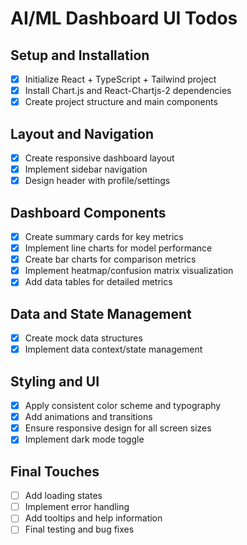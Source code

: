 # AI/ML Dashboard UI Todos

## Setup and Installation
- [x] Initialize React + TypeScript + Tailwind project
- [x] Install Chart.js and React-Chartjs-2 dependencies
- [x] Create project structure and main components

## Layout and Navigation
- [x] Create responsive dashboard layout
- [x] Implement sidebar navigation
- [x] Design header with profile/settings

## Dashboard Components
- [x] Create summary cards for key metrics
- [x] Implement line charts for model performance
- [x] Create bar charts for comparison metrics
- [x] Implement heatmap/confusion matrix visualization
- [x] Add data tables for detailed metrics

## Data and State Management
- [x] Create mock data structures
- [x] Implement data context/state management

## Styling and UI
- [x] Apply consistent color scheme and typography
- [x] Add animations and transitions
- [x] Ensure responsive design for all screen sizes
- [x] Implement dark mode toggle

## Final Touches
- [ ] Add loading states
- [ ] Implement error handling
- [ ] Add tooltips and help information
- [ ] Final testing and bug fixes
